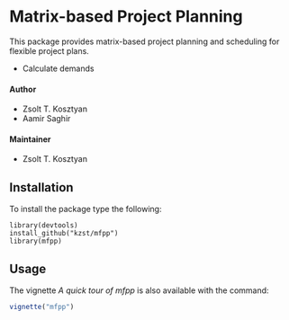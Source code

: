 # Matrix-based Project Planning

This package provides matrix-based project planning and scheduling for flexible project plans. 

* Calculate demands

#### Author

* Zsolt T. Kosztyan
* Aamir Saghir

#### Maintainer

* Zsolt T. Kosztyan

## Installation

To install the package type the following:


```
library(devtools)
install_github("kzst/mfpp")
library(mfpp)
```

## Usage

The vignette *A quick tour of mfpp* is also available with the command:

``` r
vignette("mfpp")
```

